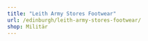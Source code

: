 ```yaml
---
title: "Leith Army Stores Footwear"
url: /edinburgh/leith-army-stores-footwear/
shop: Militär
---
```

